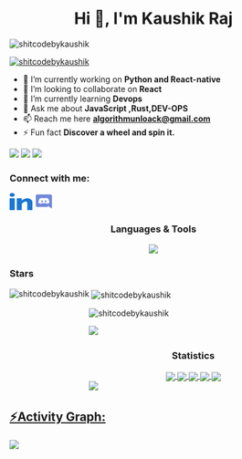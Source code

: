 <h1 align="center">Hi 👋, I'm Kaushik Raj</h1>
<p align="left"> <img src="https://komarev.com/ghpvc/?username=shitcodebykaushik&label=Profile%20views&color=0e75b6&style=flat" alt="shitcodebykaushik" /> </p>

<p align="left"> <a href="https://github.com/ryo-ma/github-profile-trophy"><img src="https://github-profile-trophy.vercel.app/?username=shitcodebykaushik&theme=juicyfresh" alt="shitcodebykaushik" /></a> </p>

- 🔭 I’m currently working on **Python and React-native**
- 👯 I’m looking to collaborate on **React**
- 🌱 I’m currently learning **Devops**
- 💬 Ask me about **JavaScript ,Rust,DEV-OPS**
- 📫 Reach me here **algorithmunloack@gmail.com**
- ⚡ Fun fact **Discover a wheel and spin it.**

<div> <a href="https://www.linkedin.com/in/https://www.linkedin.com/in/kaushik-raj-86929226a/" target="_blank"><img src="https://img.shields.io/badge/LinkedIn-0077B5?style=for-the-badge&logo=linkedin&logoColor=white" target="_blank"></a>
<a href="https://github.com/shitcodebykaushik" target="_blank"><img src="https://img.shields.io/badge/GitHub-100000?style=for-the-badge&logo=github&logoColor=white" target="_blank"></a>
<a href = "mailto:algorithmunloack@gmail.com"><img src="https://img.shields.io/badge/-Gmail-%23333?style=for-the-badge&logo=gmail&logoColor=white" target="_blank"></a>
</div><h3 align="left">Connect with me:</h3>
<p align="left">
<a href="https://linkedin.com/in/https://www.linkedin.com/in/kaushik-raj-86929226a/" target="blank"><img align="center" src="https://raw.githubusercontent.com/teamedwardforever/Readme-Generator/71f25dd8b98329b168142a6b782a107b75eab178/svg/Social/linked-in-alt.svg" alt="https://www.linkedin.com/in/kaushik-raj-86929226a/" height="30" width="40" /></a><a href="https://discord.gg/#5031" target="blank"><img align="center" src="https://raw.githubusercontent.com/teamedwardforever/Readme-Generator/71f25dd8b98329b168142a6b782a107b75eab178/svg/Social/discord.svg" alt="#5031" height="30" width="40" /></a></p>

<h3 align="center">Languages & Tools</h3>
<p align="center"> 
<img src="https://skillicons.dev/icons?i=go,rust,cpp,html,js,css,python,bash,vscode,docker,kubernetes,jenkins,express,git,github,linux,kali,redhat,arch,md,nextjs,npm,nodejs,postman,tauri,react,redis,regex,replit,stackoverflow,mongodb,vercel,reactnative&perline=8&theme=dark" />
</p>


<h3 align="left">Stars</h3>
<img align="left" height="180em" src="https://github-readme-stats.vercel.app/api/top-langs/?username=shitcodebykaushik&langs_count=8&theme=dark" alt=shitcodebykaushik />

<p>&nbsp;<img align="center" height="180em" src="https://github-readme-stats.vercel.app/api?username=shitcodebykaushik&show_icons=true&locale=en&theme=highcontrast" alt="shitcodebykaushik" /></p>

<p><img align="center" height="180em" src="https://github-readme-streak-stats.herokuapp.com/?user=shitcodebykaushik&theme=merko" alt="shitcodebykaushik" /></p>

<img src="https://user-images.githubusercontent.com/73097560/115834477-dbab4500-a447-11eb-908a-139a6edaec5c.gif"><h3 align="center">Statistics</h3>
<div align="center">
<a href="https://github.com/shitcodebykaushik">
<img align="center" src="http://github-profile-summary-cards.vercel.app/api/cards/stats?username=shitcodebykaushik&theme=algolia" height="180em" />
<img align="center" src="http://github-profile-summary-cards.vercel.app/api/cards/most-commit-language?username=shitcodebykaushik&theme=algolia" height="180em" />
<img align="center" src="http://github-profile-summary-cards.vercel.app/api/cards/repos-per-language?username=shitcodebykaushik&theme=algolia" height="180em" />
<img align="center" src="http://github-profile-summary-cards.vercel.app/api/cards/productive-time?username=shitcodebykaushik&theme=algolia" height="180em" />
<img align="center" src="http://github-profile-summary-cards.vercel.app/api/cards/profile-details?username=shitcodebykaushik&theme=algolia" height="180em" />
</div>
<img src="https://user-images.githubusercontent.com/73097560/115834477-dbab4500-a447-11eb-908a-139a6edaec5c.gif"><h2 align="left">⚡Activity Graph:</h2>
<img align="center" src="https://github-readme-activity-graph.vercel.app/graph?username=shitcodebykaushik&theme=tokyo-night"/>
